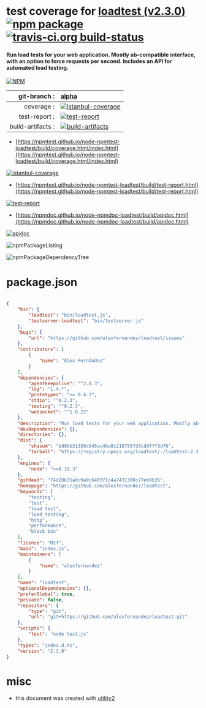 # test coverage for  [loadtest (v2.3.0)](https://github.com/alexfernandez/loadtest)  [![npm package](https://img.shields.io/npm/v/npmtest-loadtest.svg?style=flat-square)](https://www.npmjs.org/package/npmtest-loadtest) [![travis-ci.org build-status](https://api.travis-ci.org/npmtest/node-npmtest-loadtest.svg)](https://travis-ci.org/npmtest/node-npmtest-loadtest)
#### Run load tests for your web application. Mostly ab-compatible interface, with an option to force requests per second. Includes an API for automated load testing.

[![NPM](https://nodei.co/npm/loadtest.png?downloads=true&downloadRank=true&stars=true)](https://www.npmjs.com/package/loadtest)

| git-branch : | [alpha](https://github.com/npmtest/node-npmtest-loadtest/tree/alpha)|
|--:|:--|
| coverage : | [![istanbul-coverage](https://npmtest.github.io/node-npmtest-loadtest/build/coverage.badge.svg)](https://npmtest.github.io/node-npmtest-loadtest/build/coverage.html/index.html)|
| test-report : | [![test-report](https://npmtest.github.io/node-npmtest-loadtest/build/test-report.badge.svg)](https://npmtest.github.io/node-npmtest-loadtest/build/test-report.html)|
| build-artifacts : | [![build-artifacts](https://npmtest.github.io/node-npmtest-loadtest/glyphicons_144_folder_open.png)](https://github.com/npmtest/node-npmtest-loadtest/tree/gh-pages/build)|

- [https://npmtest.github.io/node-npmtest-loadtest/build/coverage.html/index.html](https://npmtest.github.io/node-npmtest-loadtest/build/coverage.html/index.html)

[![istanbul-coverage](https://npmtest.github.io/node-npmtest-loadtest/build/screenCapture.buildCi.browser.%252Ftmp%252Fbuild%252Fcoverage.lib.html.png)](https://npmtest.github.io/node-npmtest-loadtest/build/coverage.html/index.html)

- [https://npmtest.github.io/node-npmtest-loadtest/build/test-report.html](https://npmtest.github.io/node-npmtest-loadtest/build/test-report.html)

[![test-report](https://npmtest.github.io/node-npmtest-loadtest/build/screenCapture.buildCi.browser.%252Ftmp%252Fbuild%252Ftest-report.html.png)](https://npmtest.github.io/node-npmtest-loadtest/build/test-report.html)

- [https://npmdoc.github.io/node-npmdoc-loadtest/build/apidoc.html](https://npmdoc.github.io/node-npmdoc-loadtest/build/apidoc.html)

[![apidoc](https://npmdoc.github.io/node-npmdoc-loadtest/build/screenCapture.buildCi.browser.%252Ftmp%252Fbuild%252Fapidoc.html.png)](https://npmdoc.github.io/node-npmdoc-loadtest/build/apidoc.html)

![npmPackageListing](https://npmtest.github.io/node-npmtest-loadtest/build/screenCapture.npmPackageListing.svg)

![npmPackageDependencyTree](https://npmtest.github.io/node-npmtest-loadtest/build/screenCapture.npmPackageDependencyTree.svg)



# package.json

```json

{
    "bin": {
        "loadtest": "bin/loadtest.js",
        "testserver-loadtest": "bin/testserver.js"
    },
    "bugs": {
        "url": "https://github.com/alexfernandez/loadtest/issues"
    },
    "contributors": [
        {
            "name": "Alex Fernández"
        }
    ],
    "dependencies": {
        "agentkeepalive": "^2.0.3",
        "log": "1.4.*",
        "prototypes": ">= 0.4.3",
        "stdio": "^0.2.3",
        "testing": "^0.2.3",
        "websocket": "^1.0.22"
    },
    "description": "Run load tests for your web application. Mostly ab-compatible interface, with an option to force requests per second. Includes an API for automated load testing.",
    "devDependencies": {},
    "directories": {},
    "dist": {
        "shasum": "bd0bb31358c045ac4ba8c2187557d3cd9f7f9d76",
        "tarball": "https://registry.npmjs.org/loadtest/-/loadtest-2.3.0.tgz"
    },
    "engines": {
        "node": ">=0.10.3"
    },
    "gitHead": "74d28631a8c9a9c640371c4a7431380c77eb9b35",
    "homepage": "https://github.com/alexfernandez/loadtest",
    "keywords": [
        "testing",
        "test",
        "load test",
        "load testing",
        "http",
        "performance",
        "black box"
    ],
    "license": "MIT",
    "main": "index.js",
    "maintainers": [
        {
            "name": "alexfernandez"
        }
    ],
    "name": "loadtest",
    "optionalDependencies": {},
    "preferGlobal": true,
    "private": false,
    "repository": {
        "type": "git",
        "url": "git+https://github.com/alexfernandez/loadtest.git"
    },
    "scripts": {
        "test": "node test.js"
    },
    "types": "index.d.ts",
    "version": "2.3.0"
}
```



# misc
- this document was created with [utility2](https://github.com/kaizhu256/node-utility2)
